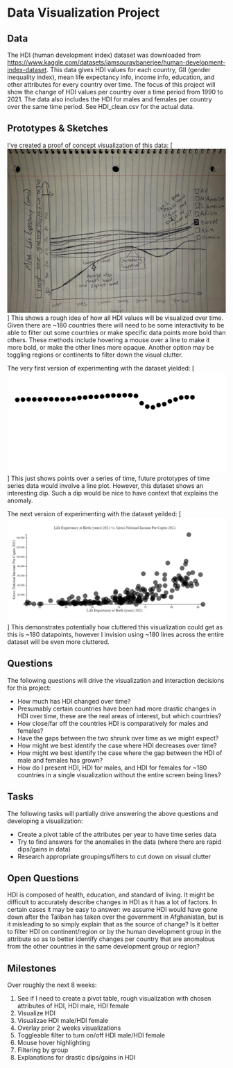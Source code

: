 # Data Visualization Project

## Data

The HDI (human development index) dataset was downloaded from https://www.kaggle.com/datasets/iamsouravbanerjee/human-development-index-dataset. This data gives HDI values for each country, GII (gender inequality index), mean life expectancy info, income info, education, and other attributes for every country over time. The focus of this project will show the change of HDI values per country over a time period from 1990 to 2021. The data also includes the HDI for males and females per country over the same time period. See HDI_clean.csv for the actual data.

## Prototypes & Sketches

I’ve created a proof of concept visualization of this data:
[![image](https://github.com/smcavey/dataviz-project-proposal/blob/master/samples/hdi_sketch_v2.jpeg)]
This shows a rough idea of how all HDI values will be visualized over time. Given there are ~180 countries there will need to be some interactivity to be able to filter out some countries or make specific data points more bold than others. These methods include hovering a mouse over a line to make it more bold, or make the other lines more opaque. Another option may be toggling regions or continents to filter down the visual clutter.

The very first version of experimenting with the dataset yielded:
[![image](https://github.com/smcavey/dataviz-project-proposal/blob/master/samples/mean_life_expectancy_syria.jpg)]
This just shows points over a series of time, future prototypes of time series data would involve a line plot. However, this dataset shows an interesting dip. Such a dip would be nice to have context that explains the anomaly.

The next version of experimenting with the dataset yeilded:
[![image](https://github.com/smcavey/dataviz-project-proposal/blob/master/samples/life_expec_vs_gni_all.jpg)]
This demonstrates potentially how cluttered this visualization could get as this is ~180 datapoints, however I invision using ~180 lines across the entire dataset will be even more cluttered.

## Questions

The following questions will drive the visualization and interaction decisions for this project:

 * How much has HDI changed over time?
 * Presumably certain countries have been had more drastic changes in HDI over time, these are the real areas of interest, but which countries?
 * How close/far off the countries HDI is comparatively for males and females?
 * Have the gaps between the two shrunk over time as we might expect?
 * How might we best identify the case where HDI decreases over time?
 * How might we best identify the case where the gap between the HDI of male and females has grown?
 * How do I present HDI, HDI for males, and HDI for females for ~180 countries in a single visualization without the entire screen being lines?

## Tasks

The following tasks will partially drive answering the above questions and developing a visualization:

 * Create a pivot table of the attributes per year to have time series data
 * Try to find answers for the anomalies in the data (where there are rapid dips/gains in data)
 * Research appropriate groupings/filters to cut down on visual clutter

## Open Questions

HDI is composed of health, education, and standard of living. It might be difficult to accurately describe changes in HDI as it has a lot of factors. In certain cases it may be easy to answer: we assume HDI would have gone down after the Taliban has taken over the government in Afghanistan, but is it misleading to so simply explain that as the source of change? Is it better to filter HDI on continent/region or by the human development group in the attribute so as to better identify changes per country that are anomalous from the other countries in the same development group or region? 

## Milestones

Over roughly the next 8 weeks:
 1. See if I need to create a pivot table, rough visualization with chosen attributes of HDI, HDI male, HDI female
 2. Visualize HDI
 3. Visualizae HDI male/HDI female
 4. Overlay prior 2 weeks visualizations
 5. Toggleable filter to turn on/off HDI male/HDI female
 6. Mouse hover highlighting
 7. Filtering by group
 8. Explanations for drastic dips/gains in HDI
